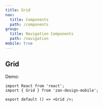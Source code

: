```yaml
---
title: Grid
nav:
  title: Components
  path: /components
group:
  title: Navigation Components
  path: /navigation
mobile: true
---
```


## Grid

Demo:

```tsx
import React from 'react';
import { Grid } from 'zan-design-mobile';

export default () => <Grid />;
```

